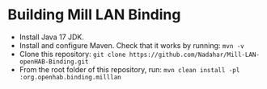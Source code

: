 # Building Mill LAN Binding

* Install Java 17 JDK.
* Install and configure Maven. Check that it works by running: `mvn -v`
* Clone this repository: `git clone https://github.com/Nadahar/Mill-LAN-openHAB-Binding.git`
* From the root folder of this repository, run: `mvn clean install -pl :org.openhab.binding.milllan`
